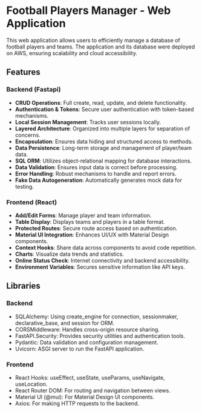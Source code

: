 # Football Players Manager - Web Application
This web application allows users to efficiently manage a database of football players and teams.
The application and its database were deployed on AWS, ensuring scalability and cloud accessibility.

## Features
### Backend (Fastapi)
- **CRUD Operations**: Full create, read, update, and delete functionality.
- **Authentication & Tokens**: Secure user authentication with token-based mechanisms.
- **Local Session Management**: Tracks user sessions locally.
- **Layered Architecture**: Organized into multiple layers for separation of concerns.
- **Encapsulation**: Ensures data hiding and structured access to methods.
- **Data Persistence**: Long-term storage and management of player/team data.
- **SQL ORM**: Utilizes object-relational mapping for database interactions.
- **Data Validation**: Ensures input data is correct before processing.
- **Error Handling**: Robust mechanisms to handle and report errors.
- **Fake Data Autogeneration**: Automatically generates mock data for testing.
### Frontend (React)
- **Add/Edit Forms**: Manage player and team information.
- **Table Display**: Displays teams and players in a table format.
- **Protected Routes**: Secure route access based on authentication.
- **Material UI Integration**: Enhances UI/UX with Material Design components.
- **Context Hooks**: Share data across components to avoid code repetition.
- **Charts**: Visualize data trends and statistics.
- **Online Status Check**: Internet connectivity and backend accessibility.
- **Environment Variables**: Secures sensitive information like API keys.

## Libraries
### Backend
- SQLAlchemy: Using create_engine for connection, sessionmaker, declarative_base, and session for ORM.
- CORSMiddleware: Handles cross-origin resource sharing.
- FastAPI.Security: Provides security utilities and authentication tools.
- Pydantic: Data validation and configuration management.
- Uvicorn: ASGI server to run the FastAPI application.
### Frontend
- React Hooks: useEffect, useState, useParams, useNavigate, useLocation.
- React Router DOM: For routing and navigation between views.
- Material UI (@mui): For Material Design UI components.
- Axios: For making HTTP requests to the backend.
